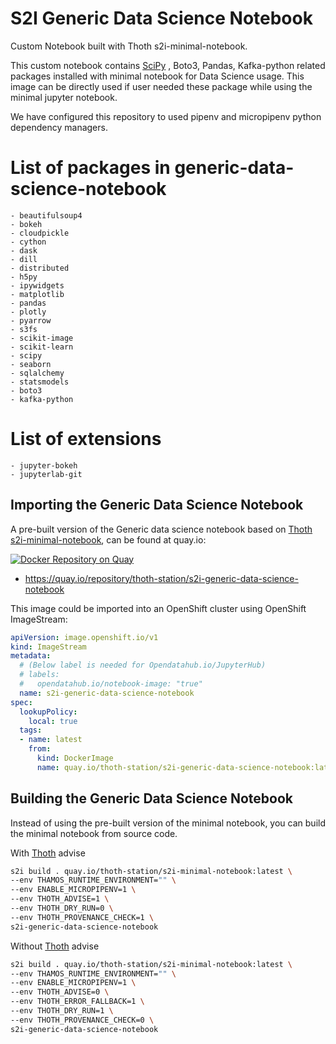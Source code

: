 # S2I Generic Data Science Notebook

Custom Notebook built with Thoth s2i-minimal-notebook.

This custom notebook contains [SciPy](https://www.scipy.org/) , Boto3, Pandas, Kafka-python related packages installed with minimal notebook for Data Science usage. This image can be directly used if user needed these package while using the minimal jupyter notebook.

We have configured this repository to used pipenv and micropipenv python dependency managers.

# List of packages in generic-data-science-notebook

```
- beautifulsoup4
- bokeh
- cloudpickle
- cython
- dask
- dill
- distributed
- h5py
- ipywidgets
- matplotlib
- pandas
- plotly
- pyarrow
- s3fs
- scikit-image
- scikit-learn
- scipy
- seaborn
- sqlalchemy
- statsmodels
- boto3
- kafka-python
```

# List of extensions

```
- jupyter-bokeh
- jupyterlab-git
```

## Importing the Generic Data Science Notebook

A pre-built version of the Generic data science notebook based on [Thoth s2i-minimal-notebook](https://github.com/thoth-station/s2i-minimal-notebook), can be found at quay.io:

[![Docker Repository on Quay](https://quay.io/repository/thoth-station/s2i-generic-data-science-notebook/status "Docker Repository on Quay")](https://quay.io/repository/thoth-station/s2i-generic-data-science-notebook)

- <https://quay.io/repository/thoth-station/s2i-generic-data-science-notebook>

This image could be imported into an OpenShift cluster using OpenShift ImageStream:

```yaml
apiVersion: image.openshift.io/v1
kind: ImageStream
metadata:
  # (Below label is needed for Opendatahub.io/JupyterHub)
  # labels:
  #   opendatahub.io/notebook-image: "true"
  name: s2i-generic-data-science-notebook
spec:
  lookupPolicy:
    local: true
  tags:
  - name: latest
    from:
      kind: DockerImage
      name: quay.io/thoth-station/s2i-generic-data-science-notebook:latest
```

## Building the Generic Data Science Notebook

Instead of using the pre-built version of the minimal notebook, you can build the minimal notebook from source code.

With [Thoth](https://thoth-station.ninja/) advise

```bash
s2i build . quay.io/thoth-station/s2i-minimal-notebook:latest \
--env THAMOS_RUNTIME_ENVIRONMENT="" \
--env ENABLE_MICROPIPENV=1 \
--env THOTH_ADVISE=1 \
--env THOTH_DRY_RUN=0 \
--env THOTH_PROVENANCE_CHECK=1 \
s2i-generic-data-science-notebook
```

Without [Thoth](https://thoth-station.ninja/) advise

```bash
s2i build . quay.io/thoth-station/s2i-minimal-notebook:latest \
--env THAMOS_RUNTIME_ENVIRONMENT="" \
--env ENABLE_MICROPIPENV=1 \
--env THOTH_ADVISE=0 \
--env THOTH_ERROR_FALLBACK=1 \
--env THOTH_DRY_RUN=1 \
--env THOTH_PROVENANCE_CHECK=0 \
s2i-generic-data-science-notebook
```
